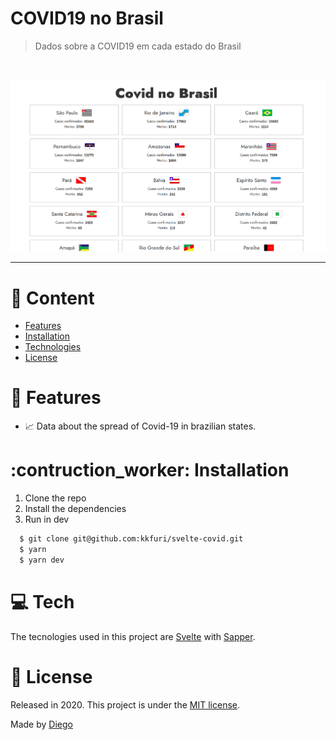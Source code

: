 # COVID19 no Brasil

> Dados sobre a COVID19 em cada estado do Brasil

<br />
<p align="center"><img src=".github/covid.gif?raw=true"/></p>

---

# :pushpin: Content

- [Features](#rocket-features)
- [Installation](#construction_worker-installation)
- [Technologies](#computer-tech)
- [License](#closed_book-license)

# :rocket: Features

- 📈 Data about the spread of Covid-19 in brazilian states.

# :contruction_worker: Installation

1. Clone the repo
2. Install the dependencies
3. Run in dev

```bash
  $ git clone git@github.com:kkfuri/svelte-covid.git
  $ yarn
  $ yarn dev
```

# :computer: Tech

The tecnologies used in this project are [Svelte](https://svelte.dev/) with [Sapper](https://sapper.svelte.dev/).

# :closed_book: License

Released in 2020.
This project is under the [MIT license](https://github.com/LauraBeatris/foodfy/master/LICENSE).

Made by [Diego](https://github.com/kkfuri)
